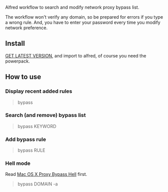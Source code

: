 Alfred workflow to search and modify network proxy bypass list. 

The workflow won't verify any domain, so be prepared for errors if you type a wrong rule. And, you have to enter your password every time you modify network preference. 

## Install

[GET LATEST VERSION](https://dl.dropboxusercontent.com/u/24603822/Proxy%20Bypass.alfredworkflow), and import to alfred, of course you need the powerpack.

## How to use

### Display recent added rules

> bypass

### Search (and remove) bypass list

> bypass KEYWORD

### Add bypass rule

> bypass RULE

### Hell mode

Read [Mac OS X Proxy Bypass Hell](https://w3.owind.com/pub/mac-os-x-proxy-bypass-hell/) first.

> bypass DOMAIN -a

